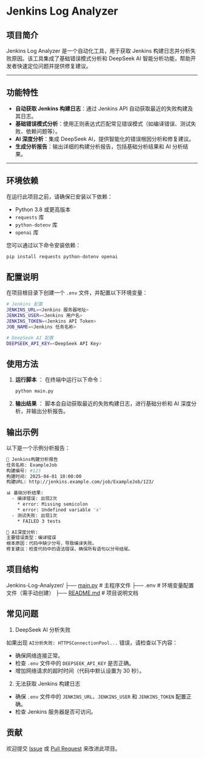 
# Jenkins Log Analyzer

## 项目简介

Jenkins Log Analyzer 是一个自动化工具，用于获取 Jenkins 构建日志并分析失败原因。该工具集成了基础错误模式分析和 DeepSeek AI 智能分析功能，帮助开发者快速定位问题并提供修复建议。

---

## 功能特性

- **自动获取 Jenkins 构建日志**：通过 Jenkins API 自动获取最近的失败构建及其日志。
- **基础错误模式分析**：使用正则表达式匹配常见错误模式（如编译错误、测试失败、依赖问题等）。
- **AI 深度分析**：集成 DeepSeek AI，提供智能化的错误根因分析和修复建议。
- **生成分析报告**：输出详细的构建分析报告，包括基础分析结果和 AI 分析结果。

---

## 环境依赖

在运行此项目之前，请确保已安装以下依赖：

- Python 3.8 或更高版本
- `requests` 库
- `python-dotenv` 库
- `openai` 库

您可以通过以下命令安装依赖：

```bash
pip install requests python-dotenv openai
```


## 配置说明

在项目根目录下创建一个 `.env` 文件，并配置以下环境变量：

```bash
# Jenkins 配置
JENKINS_URL=<Jenkins 服务器地址>
JENKINS_USER=<Jenkins 用户名>
JENKINS_TOKEN=<Jenkins API Token>
JOB_NAME=<Jenkins 任务名称>

# DeepSeek AI 配置
DEEPSEEK_API_KEY=<DeepSeek API Key>
```

## 使用方法

1. **运行脚本** ： 在终端中运行以下命令：
   ```bash
   python main.py
   ```
2. **输出结果** ： 脚本会自动获取最近的失败构建日志，进行基础分析和 AI 深度分析，并输出分析报告。

## 输出示例

以下是一个示例分析报告：

```bash
🔧 Jenkins构建分析报告
任务名称: ExampleJob
构建编号: #123
构建时间: 2025-04-01 10:00:00
构建URL: http://jenkins.example.com/job/ExampleJob/123/

📊 基础分析结果:
  - 编译错误: 出现2次
    * error: Missing semicolon
    * error: Undefined variable 'x'
  - 测试失败: 出现1次
    * FAILED 3 tests

🤖 AI深度分析:
主要错误类型：编译错误
根本原因：代码中缺少分号，导致编译失败。
修复建议：检查代码中的语法错误，确保所有语句以分号结尾。
```

## 项目结构

Jenkins-Log-Analyzer/
├── [main.py](http://_vscodecontentref_/1)                 # 主程序文件
├── .env                         # 环境变量配置文件（需手动创建）
├── [README.md](http://_vscodecontentref_/2)        # 项目说明文档

## 常见问题

1. DeepSeek AI 分析失败

如果出现 `AI分析失败: HTTPSConnectionPool...` 错误，请检查以下内容：

* 确保网络连接正常。
* 检查 `.env` 文件中的 `DEEPSEEK_API_KEY` 是否正确。
* 增加网络请求的超时时间（代码中默认设置为 30 秒）。

2. 无法获取 Jenkins 构建日志

* 确保 `.env` 文件中的 `JENKINS_URL`、`JENKINS_USER` 和 `JENKINS_TOKEN` 配置正确。
* 检查 Jenkins 服务器是否可访问。

## 贡献

欢迎提交 [Issue](https://github.com/leoyim/Jenkins-Log-Analyzer/issues "Issue") 或 [Pull Request](https://github.com/leoyim/Jenkins-Log-Analyzer/pulls "Pull Request") 来改进此项目。
